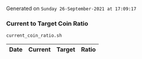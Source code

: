Generated on `Sunday 26-September-2021 at 17:09:17`

### Current to Target Coin Ratio
`current_coin_ratio.sh`

Date|Current|Target|Ratio
---|---|---|---

